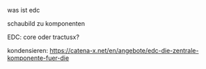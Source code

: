 was ist edc

schaubild zu komponenten

EDC: core oder tractusx?

kondensieren: https://catena-x.net/en/angebote/edc-die-zentrale-komponente-fuer-die